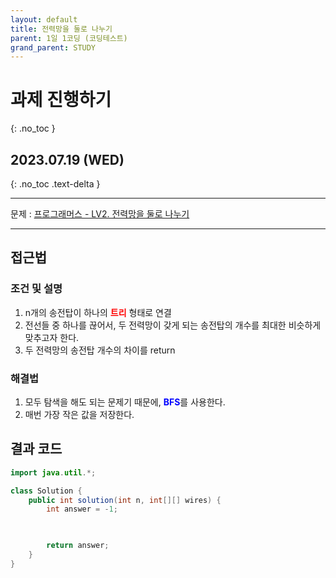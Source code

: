 ```yaml
---
layout: default
title: 전력망을 둘로 나누기
parent: 1일 1코딩 (코딩테스트)
grand_parent: STUDY
---
```


# 과제 진행하기
{: .no_toc }

## 2023.07.19 (WED)
{: .no_toc .text-delta }

---

문제 : [프로그래머스 - LV2. 전력망을 둘로 나누기](https://school.programmers.co.kr/learn/courses/30/lessons/86971)

---

## 접근법

### 조건 및 설명
1. n개의 송전탑이 하나의 <span style="color:red">**트리**</span> 형태로 연결
2. 전선들 중 하나를 끊어서, 두 전력망이 갖게 되는 송전탑의 개수를 최대한 비슷하게 맞추고자 한다.
3. 두 전력망의 송전탑 개수의 차이를 return

### 해결법
1. 모두 탐색을 해도 되는 문제기 때문에, <span style="color:blue">**BFS**</span>를 사용한다.
2. 매번 가장 작은 값을 저장한다.

## 결과 코드

```java
import java.util.*;

class Solution {
    public int solution(int n, int[][] wires) {
        int answer = -1;

        

        return answer;
    }
}
```
